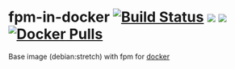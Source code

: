 # fpm-in-docker [![Build Status][ci-svg]][ci-url] [![](https://images.microbadger.com/badges/version/fg2it/fpm.svg)](https://microbadger.com/images/fg2it/fpm) [![](https://images.microbadger.com/badges/image/fg2it/fpm.svg)](https://microbadger.com/images/fg2it/fpm) [![Docker Pulls](https://img.shields.io/docker/pulls/fg2it/fpm.svg?style=flat-square)](https://hub.docker.com/r/fg2it/fpm/)

[ci-svg]: https://travis-ci.org/fg2it/fpm-in-docker.svg?branch=master
[ci-url]: https://travis-ci.org/fg2it/fpm-in-docker

Base image (debian:stretch) with fpm for [docker](https://hub.docker.com/r/fg2it/fpm/)